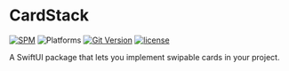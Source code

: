 # CardStack

[![SPM](https://img.shields.io/badge/spm-compatible-brightgreen.svg?style=for-the-badge)](https://swift.org/package-manager)
![Platforms](https://img.shields.io/badge/Platforms-iOS-blue.svg?style=for-the-badge)
[![Git Version](https://img.shields.io/github/v/release/nhoogendoorn/CardStack.svg?style=for-the-badge)](https://github.com/nhoogendoorn/CardStack/releases)
[![license](https://img.shields.io/github/license/nhoogendoorn/CardStack.svg?style=for-the-badge)](https://github.com/nhoogendoorn/CardStack/blob/master/LICENSE)

A SwiftUI package that lets you implement swipable cards in your project.
 
